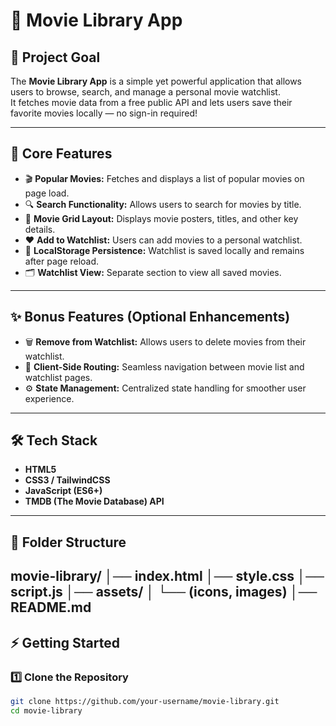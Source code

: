 # 🎥 Movie Library App

## 🧭 Project Goal
The **Movie Library App** is a simple yet powerful application that allows users to browse, search, and manage a personal movie watchlist.  
It fetches movie data from a free public API and lets users save their favorite movies locally — no sign-in required!

---

## 🌟 Core Features

- 🎬 **Popular Movies:** Fetches and displays a list of popular movies on page load.  
- 🔍 **Search Functionality:** Allows users to search for movies by title.  
- 🧩 **Movie Grid Layout:** Displays movie posters, titles, and other key details.  
- ❤️ **Add to Watchlist:** Users can add movies to a personal watchlist.  
- 💾 **LocalStorage Persistence:** Watchlist is saved locally and remains after page reload.  
- 🗂️ **Watchlist View:** Separate section to view all saved movies.

---

## ✨ Bonus Features (Optional Enhancements)

- 🗑️ **Remove from Watchlist:** Allows users to delete movies from their watchlist.  
- 🔄 **Client-Side Routing:** Seamless navigation between movie list and watchlist pages.  
- ⚙️ **State Management:** Centralized state handling for smoother user experience.

---

## 🛠️ Tech Stack

- **HTML5**  
- **CSS3 / TailwindCSS**  
- **JavaScript (ES6+)**  
- **TMDB (The Movie Database) API**  

---

## 📂 Folder Structure
movie-library/
│── index.html
│── style.css
│── script.js
│── assets/
│ └── (icons, images)
│── README.md
---

## ⚡ Getting Started

### 1️⃣ Clone the Repository
```bash
git clone https://github.com/your-username/movie-library.git
cd movie-library



